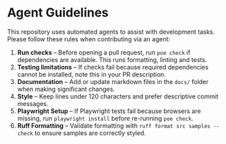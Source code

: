 # Agent Guidelines

This repository uses automated agents to assist with development tasks. Please follow these rules when contributing via an agent:

1. **Run checks** – Before opening a pull request, run `poe check` if dependencies are available. This runs formatting, linting and tests.
2. **Testing limitations** – If checks fail because required dependencies cannot be installed, note this in your PR description.
3. **Documentation** – Add or update markdown files in the `docs/` folder when making significant changes.
4. **Style** – Keep lines under 120 characters and prefer descriptive commit messages.
5. **Playwright Setup** – If Playwright tests fail because browsers are missing, run `playwright install` before re-running `poe check`.
6. **Ruff Formatting** – Validate formatting with `ruff format src samples --check` to ensure samples are correctly styled.

